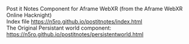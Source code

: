 Post it Notes Component for Aframe WebXR (from the Aframe WebXR Online Hacknight) <br>
Index file https://n5ro.github.io/postitnotes/index.html
<br>
The Original Persistant world component: https://n5ro.github.io/postitnotes/persistentworld.html
